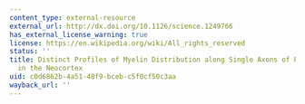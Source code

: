 ```yaml
---
content_type: external-resource
external_url: http://dx.doi.org/10.1126/science.1249766
has_external_license_warning: true
license: https://en.wikipedia.org/wiki/All_rights_reserved
status: ''
title: Distinct Profiles of Myelin Distribution along Single Axons of Pyramidal Neurons
  in the Neocortex
uid: c0d6862b-4a51-48f9-bceb-c5f0cf50c3aa
wayback_url: ''
---
```

